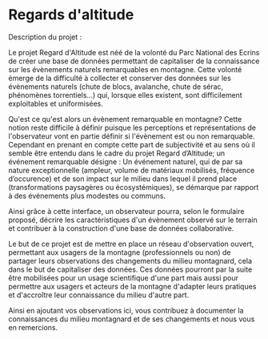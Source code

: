 # Regards d'altitude

Description du projet :

Le projet Regard d'Altitude est néé de la volonté du Parc National des Ecrins de créer une base de données permettant de capitaliser de la connaissance sur les évènements naturels remarquables en montagne. Cette volonté émerge de la difficulté à collecter et conserver des données sur les évènements naturels (chute de blocs, avalanche, chute de sérac, phénomènes torrentiels...) qui, lorsque elles existent, sont difficilement exploitables et uniformisées.

 Qu'est ce qu'est alors un évènement remarquable en montagne? Cette notion reste difficile à définir puisque les perceptions et représentations de l'observateur vont en partie définir si l'évènement est ou non remarquable. Cependant en prenant en compte cette part de subjectivité et au sens où il semble être entendu dans le cadre du projet Regard d’Altitude; un événement remarquable désigne : Un événement naturel, qui de par sa nature exceptionnelle (ampleur, volume de matériaux mobilisés, fréquence d’occurence) et de son impact sur le milieu dans lequel il prend place (transformations paysagères ou écosystémiques), se démarque par rapport à des événements plus modestes ou communs.
 
 Ainsi grâce à cette interface, un observateur pourra, selon le formulaire proposé, décrire les caractéristiques d'un évènement observé sur le terrain et contribuer à la construction d'une base de données collaborative.
 
  Le but de ce projet est de mettre en place un réseau d'observation ouvert, permettant aux usagers de la montagne (professionnels ou non) de partager leurs observations des changements du milieu montagnard, cela dans le but de capitaliser des données. Ces données pourront par la suite être mobilisées pour un usage scientifique d'une part mais aussi pour permettre aux usagers et acteurs de la montagne d'adapter leurs pratiques et d'accroître leur connaissance du milieu d'autre part.
  
  Ainsi en ajoutant vos observations ici, vous contribuez à documenter la connaissances du milieu montagnard et de ses changements et nous vous en remercions.
